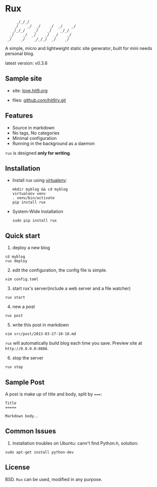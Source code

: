 Rux
===

```
     _/_/_/
    _/    _/  _/    _/  _/    _/
   _/_/_/    _/    _/    _/_/
  _/    _/  _/    _/  _/    _/
 _/    _/    _/_/_/  _/    _/
```


A simple, micro and lightweight static site generator, built for mini needs personal blog.

latest version: v0.3.6

Sample site
-----------

- site: [love.hit9.org](http://love.hit9.org)

- files: [github.com/hit9/v.git](https://github.com/hit9/v.git)

Features
--------

- Source in markdown 
- No tags, No categories
- Minimal configuration
- Running in the background as a daemon

`rux` is designed **only for writing**.

Installation
------------

- Install rux using [virtualenv](http://www.virtualenv.org/):

  ```
  mkdir myblog && cd myblog
  virtualenv venv
  . venv/bin/activate
  pip install rux
  ```

- System-Wide Installation

  ```
  sudo pip install rux
  ```

Quick start
-----------

1. deploy a new blog

  ```
  cd myblog
  rux deploy
  ```

2. edit the configuration, the config file is simple.

  ```
  vim config.toml
  ```

3. start rux's server(include a web server and a file watcher)

  ```
  rux start
  ```

4. new a post

  ```
  rux post
  ```

5. write this post in markdown

  ```
  vim src/post/2013-03-27-10-10.md
  ```

  `rux` will automatically build blog each time you save. Preview site at `http://0.0.0.0:8888`.

6. stop the server

  ```
  rux stop
  ```

Sample Post
-----------

A post is make up of title and body, split by `===`:

```
Title
=====

Markdown body..
```

Common Issues
--------------

1. Installation troubles on Ubuntu: cann't find Python.h, solution:

  ```
  sudo apt-get install python-dev
  ```

License
-------

BSD. `Rux` can be used, modified in any purpose.

